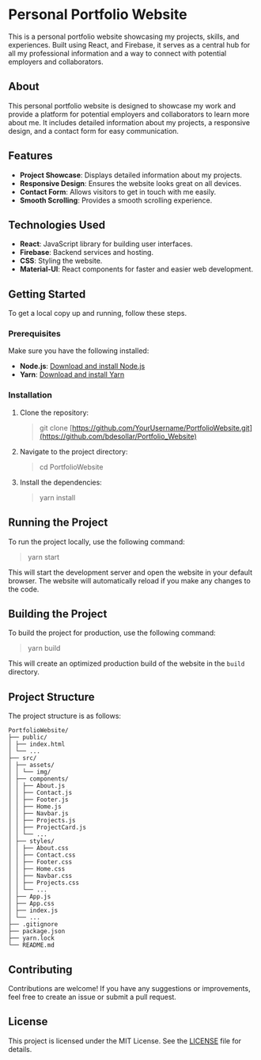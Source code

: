 # Personal Portfolio Website

This is a personal portfolio website showcasing my projects, skills, and experiences. Built using React, and Firebase, it serves as a central hub for all my professional information and a way to connect with potential employers and collaborators.

## About

This personal portfolio website is designed to showcase my work and provide a platform for potential employers and collaborators to learn more about me. It includes detailed information about my projects, a responsive design, and a contact form for easy communication.

## Features

- **Project Showcase**: Displays detailed information about my projects.
- **Responsive Design**: Ensures the website looks great on all devices.
- **Contact Form**: Allows visitors to get in touch with me easily.
- **Smooth Scrolling**: Provides a smooth scrolling experience.

## Technologies Used

- **React**: JavaScript library for building user interfaces.
- **Firebase**: Backend services and hosting.
- **CSS**: Styling the website.
- **Material-UI**: React components for faster and easier web development.

## Getting Started

To get a local copy up and running, follow these steps.

### Prerequisites

Make sure you have the following installed:

- **Node.js**: [Download and install Node.js](https://nodejs.org/)
- **Yarn**: [Download and install Yarn](https://yarnpkg.com/)

### Installation

1. Clone the repository:

    > git clone [https://github.com/YourUsername/PortfolioWebsite.git](https://github.com/bdesollar/Portfolio_Website)

2. Navigate to the project directory:

    > cd PortfolioWebsite

3. Install the dependencies:

    > yarn install

## Running the Project

To run the project locally, use the following command:

> yarn start

This will start the development server and open the website in your default browser. The website will automatically reload if you make any changes to the code.

## Building the Project

To build the project for production, use the following command:

> yarn build

This will create an optimized production build of the website in the `build` directory.

## Project Structure

The project structure is as follows:
```
PortfolioWebsite/
├── public/
│ ├── index.html
│ └── ...
├── src/
│ ├── assets/
│ │ └── img/
│ ├── components/
│ │ ├── About.js
│ │ ├── Contact.js
│ │ ├── Footer.js
│ │ ├── Home.js
│ │ ├── Navbar.js
│ │ ├── Projects.js
│ │ ├── ProjectCard.js
│ │ └── ...
│ ├── styles/
│ │ ├── About.css
│ │ ├── Contact.css
│ │ ├── Footer.css
│ │ ├── Home.css
│ │ ├── Navbar.css
│ │ ├── Projects.css
│ │ └── ...
│ ├── App.js
│ ├── App.css
│ ├── index.js
│ └── ...
├── .gitignore
├── package.json
├── yarn.lock
└── README.md
```


## Contributing

Contributions are welcome! If you have any suggestions or improvements, feel free to create an issue or submit a pull request.

## License

This project is licensed under the MIT License. See the [LICENSE](LICENSE) file for details.
